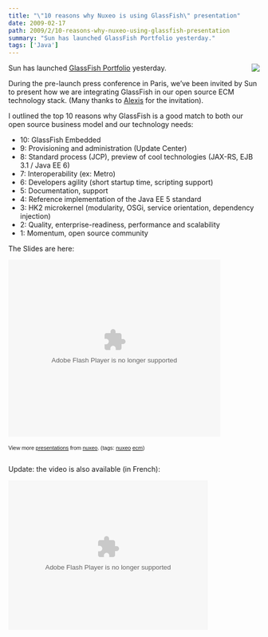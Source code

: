```yaml
---
title: "\"10 reasons why Nuxeo is using GlassFish\" presentation"
date: 2009-02-17
path: 2009/2/10-reasons-why-nuxeo-using-glassfish-presentation
summary: "Sun has launched GlassFish Portfolio yesterday."
tags: ['Java']
---
```


<p><img src="/sections/blogs/fermigier/2009_02_11_10-reasons-why-nuxeo-using-glassfish-presentation/downloadFile/attachedFile_f0/photo-sun.jpg?" align="right">Sun has launched <a href="http://blogs.sun.com/theaquarium/entry/glassfish_portfolio_coverage">GlassFish Portfolio</a> yesterday.</p><p>
During the pre-launch press conference in Paris, we&#8217;ve been invited by Sun to present how we are integrating GlassFish in our open source ECM technology stack. (Many thanks to <a href="http://blogs.sun.com/alexismp/">Alexis</a> for the invitation).</p><p>
I outlined the top 10 reasons why GlassFish is a good match to both our open source business model and our technology needs:
</p><ul><li>10: GlassFish Embedded</li>
<li>9: Provisioning and administration (Update Center)</li>
<li>8: Standard process (JCP), preview of cool technologies (JAX-RS, EJB 3.1 / Java EE 6)</li>
<li>7: Interoperability (ex: Metro)</li>
<li>6: Developers agility (short startup time, scripting support)</li>
<li>5: Documentation, support</li>
<li>4: Reference implementation of the Java EE 5 standard</li>
<li>3: HK2 microkernel (modularity, OSGi, service orientation, dependency injection)</li>
<li>2: Quality, enterprise-readiness, performance and scalability</li>
<li>1: Momentum, open source community</li>
</ul><p>The Slides are here:</p><p><object style="margin:0px" width="425" height="355"><param name="movie" value="http://static.slideshare.net/swf/ssplayer2.swf?doc=gf3nuxeo-1234337421605167-2&amp;stripped_title=10-reasons-why-nuxeo-is-using-glassfish"><param name="allowFullScreen" value="true"><param name="allowScriptAccess" value="always"><embed src="http://static.slideshare.net/swf/ssplayer2.swf?doc=gf3nuxeo-1234337421605167-2&amp;stripped_title=10-reasons-why-nuxeo-is-using-glassfish" type="application/x-shockwave-flash" allowscriptaccess="always" allowfullscreen="true" width="425" height="355"></embed></object></p><div style="font-size:11px;font-family:tahoma,arial;height:26px;padding-top:2px;">View more <a style="text-decoration:underline;" href="http://www.slideshare.net/">presentations</a> from <a style="text-decoration:underline;" href="http://www.slideshare.net/nuxeo">nuxeo</a>. (tags: <a style="text-decoration:underline;" href="http://slideshare.net/tag/nuxeo">nuxeo</a> <a style="text-decoration:underline;" href="http://slideshare.net/tag/ecm">ecm</a>)</div><p>
Update: the video is also available (in French):
</p><p>

</p><p><object name="iLyROoafJ7JW" id="iLyROoafJ7JW" type="application/x-shockwave-flash" data="http://www.kewego.com/swf/p3/epix.swf" width="400" height="300">  <param name="flashVars" value="language_code=fr&amp;playerKey=4a7c270b163b&amp;skinKey=51fbf347dd66&amp;sig=iLyROoafJ7JW&amp;autostart=false"><param name="movie" value="http://www.kewego.com/swf/p3/epix.swf"><param name="allowFullScreen" value="true"><param name="allowscriptaccess" value="always"></object></p> 

